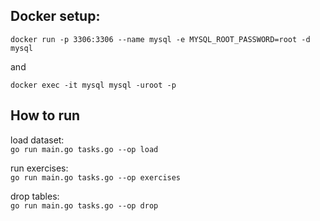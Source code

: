 ## Docker setup:

`docker run -p 3306:3306 --name mysql -e MYSQL_ROOT_PASSWORD=root -d mysql`

and

`docker exec -it mysql mysql -uroot -p`

## How to run
load dataset: <br>
`go run main.go tasks.go --op load` <br>

run exercises: <br>
`go run main.go tasks.go --op exercises` <br>

drop tables: <br>
`go run main.go tasks.go --op drop` <br>